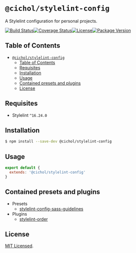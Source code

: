 # `@cichol/stylelint-config`

A Stylelint configuration for personal projects.

[![Build Status][github actions badge]][github actions][![Coverage Status][coverage badge]][coverage][![License][license badge]](LICENSE)[![Package Version][npm package version badge]][npm package]

## Table of Contents

- [`@cichol/stylelint-config`](#cicholstylelint-config)
  - [Table of Contents](#table-of-contents)
  - [Requisites](#requisites)
  - [Installation](#installation)
  - [Usage](#usage)
  - [Contained presets and plugins](#contained-presets-and-plugins)
  - [License](#license)

## Requisites

- Stylelint `^16.24.0`

## Installation

```sh
$ npm install --save-dev @cichol/stylelint-config
```

## Usage

```javascript
export default {
  extends: '@cichol/stylelint-config'
}
```

## Contained presets and plugins

- Presets
  - [stylelint-config-sass-guidelines][stylelint-config-sass-guidelines]
- Plugins
  - [stylelint-order][stylelint-order]

## License

[MIT Licensed](../../LICENSE).

[github actions badge]: https://img.shields.io/github/actions/workflow/status/morrighan/packages/default.yml?branch=develop&style=flat-square
[github actions]: https://github.com/morrighan/packages/actions
[coverage badge]: https://img.shields.io/codecov/c/github/morrighan/packages?style=flat-square
[coverage]: https://app.codecov.io/gh/morrighan/packages/tree/develop/packages%2Fstylelint-config
[license badge]: https://img.shields.io/github/license/morrighan/packages.svg?style=flat-square
[npm package version badge]: https://img.shields.io/npm/v/@cichol/stylelint-config.svg?style=flat-square
[npm package]: https://www.npmjs.com/package/@cichol/stylelint-config
[stylelint-config-sass-guidelines]: https://www.npmjs.com/package/stylelint-config-sass-guidelines
[stylelint-order]: https://www.npmjs.com/package/stylelint-order
